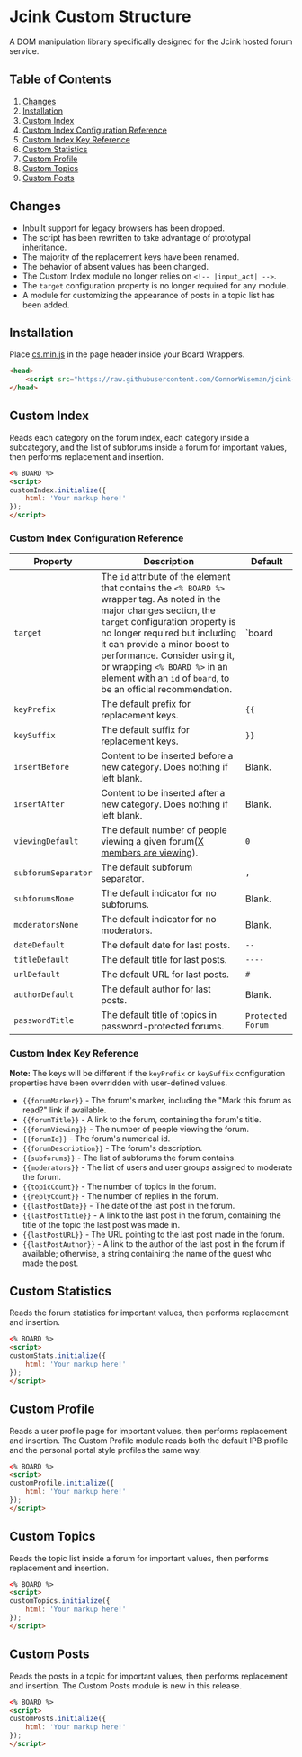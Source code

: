 # Jcink Custom Structure
A DOM manipulation library specifically designed for the Jcink hosted forum service.


## Table of Contents
1. [Changes](#changes)
2. [Installation](#installation)
3. [Custom Index](#custom-index)
  1. [Custom Index Configuration Reference](#custom-index-configuration-reference)
  2. [Custom Index Key Reference](#custom-index-key-reference)
4. [Custom Statistics](#custom-statistics)
5. [Custom Profile](#custom-profile)
6. [Custom Topics](#custom-topics)
7. [Custom Posts](#custom-posts)


## Changes
* Inbuilt support for legacy browsers has been dropped.
* The script has been rewritten to take advantage of prototypal inheritance.
* The majority of the replacement keys have been renamed.
* The behavior of absent values has been changed.
* The Custom Index module no longer relies on `<!-- |input_act| -->`.
* The `target` configuration property is no longer required for any module.
* A module for customizing the appearance of posts in a topic list has been added.


## Installation
Place [cs.min.js](https://github.com/ConnorWiseman/jcink-custom-structure/blob/master/src/cs.min.js) in the page header inside your Board Wrappers.
```html
<head>
    <script src="https://raw.githubusercontent.com/ConnorWiseman/jcink-custom-structure/master/src/cs.min.js"></script>
</head>
```


## Custom Index
Reads each category on the forum index, each category inside a subcategory, and the list of subforums inside a forum for important values, then performs replacement and insertion.
```html
<% BOARD %>
<script>
customIndex.initialize({
    html: 'Your markup here!'
});
</script>
```


### Custom Index Configuration Reference
|Property|Description|Default|
|--------|-----------|-------|
|`target`|The `id` attribute of the element that contains the `<% BOARD %>` wrapper tag. As noted in the major changes section, the `target` configuration property is no longer required but including it can provide a minor boost to performance. Consider using it, or wrapping `<% BOARD %>` in an element with an `id` of `board`, to be an official recommendation.|`board|
|`keyPrefix`|The default prefix for replacement keys.|`{{`|
|`keySuffix`|The default suffix for replacement keys.|`}}`|
|`insertBefore`|Content to be inserted before a new category. Does nothing if left blank.|Blank.|
|`insertAfter`|Content to be inserted after a new category. Does nothing if left blank.|Blank.|
|`viewingDefault`|The default number of people viewing a given forum([X members are viewing](http://jcink.com/main/wiki/jfb-acp-system-settings#cpu_saving)).|`0`|
|`subforumSeparator`|The default subforum separator.|`, `|
|`subforumsNone`|The default indicator for no subforums.|Blank.|
|`moderatorsNone`|The default indicator for no moderators.|Blank.|
|`dateDefault`|The default date for last posts.|`--`|
|`titleDefault`|The default title for last posts.|`----`|
|`urlDefault`|The default URL for last posts.|`#`|
|`authorDefault`|The default author for last posts.|Blank.|
|`passwordTitle`|The default title of topics in password-protected forums.|`Protected Forum`|


### Custom Index Key Reference
**Note:** The keys will be different if the `keyPrefix` or `keySuffix` configuration properties have been overridden with user-defined values.
* `{{forumMarker}}` - The forum's marker, including the "Mark this forum as read?" link if available.
* `{{forumTitle}}` - A link to the forum, containing the forum's title.
* `{{forumViewing}}` - The number of people viewing the forum.
* `{{forumId}}` - The forum's numerical id.
* `{{forumDescription}}` - The forum's description.
* `{{subforums}}` - The list of subforums the forum contains.
* `{{moderators}}` - The list of users and user groups assigned to moderate the forum.
* `{{topicCount}}` - The number of topics in the forum.
* `{{replyCount}}` - The number of replies in the forum.
* `{{lastPostDate}}` - The date of the last post in the forum.
* `{{lastPostTitle}}` - A link to the last post in the forum, containing the title of the topic the last post was made in.
* `{{lastPostURL}}` - The URL pointing to the last post made in the forum.
* `{{lastPostAuthor}}` - A link to the author of the last post in the forum if available; otherwise, a string containing the name of the guest who made the post.


## Custom Statistics
Reads the forum statistics for important values, then performs replacement and insertion.
```html
<% BOARD %>
<script>
customStats.initialize({
    html: 'Your markup here!'
});
</script>
```


## Custom Profile
Reads a user profile page for important values, then performs replacement and insertion. The Custom Profile module reads both the default IPB profile and the personal portal style profiles the same way.
```html
<% BOARD %>
<script>
customProfile.initialize({
    html: 'Your markup here!'
});
</script>
```


## Custom Topics
Reads the topic list inside a forum for important values, then performs replacement and insertion.
```html
<% BOARD %>
<script>
customTopics.initialize({
    html: 'Your markup here!'
});
</script>
```


## Custom Posts
Reads the posts in a topic for important values, then performs replacement and insertion. The Custom Posts module is new in this release.
```html
<% BOARD %>
<script>
customPosts.initialize({
    html: 'Your markup here!'
});
</script>
```